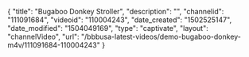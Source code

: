 {
    "title": "Bugaboo Donkey Stroller",
    "description": "",
    "channelid": "111091684",
    "videoid": "110004243",
    "date_created": "1502525147",
    "date_modified": "1504049169",
    "type": "captivate",
    "layout": "channelVideo",
    "url": "\/bbbusa-latest-videos\/demo-bugaboo-donkey-m4v\/111091684-110004243"
}